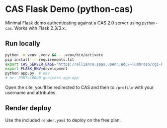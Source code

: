 
# CAS Flask Demo (python-cas)

Minimal Flask demo authenticating against a CAS 2.0 server using `python-cas`.
Works with Flask 2.3/3.x.

## Run locally

```bash
python -m venv .venv && . .venv/bin/activate
pip install -r requirements.txt
export CAS_SERVER_BASE="https://alliance.seas.upenn.edu/~lumbroso/cgi-bin/cas/index.php/"
export FLASK_ENV=development
python app.py  # dev
# or: PORT=10000 gunicorn app:app
```

Open the site, you'll be redirected to CAS and then to `/profile` with your username
and attributes.

## Render deploy

Use the included `render.yaml` to deploy on the free plan.
